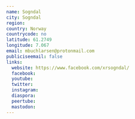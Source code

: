 ```yaml
---
name: Sogndal
city: Sogndal
region:
country: Norway
countrycode: no
latitude: 61.2749
longitude: 7.067
email: mbuchlarsen@protonmail.com
publiciseemail: false
links:
  website: https://www.facebook.com/xrsogndal/
  facebook:
  youtube:
  twitter:
  instagram:
  diaspora:
  peertube:
  mastodon:
---
```


